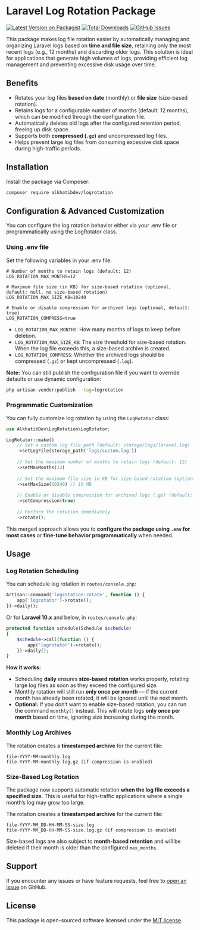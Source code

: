 # Laravel Log Rotation Package

[![Latest Version on Packagist](https://img.shields.io/packagist/v/alkhatibdev/logrotation.svg?style=flat-square)](https://packagist.org/packages/alkhatibdev/logrotation)
[![Total Downloads](https://img.shields.io/packagist/dt/alkhatibdev/logrotation.svg?style=flat-square)](https://packagist.org/packages/alkhatibdev/logrotation)
[![GitHub Issues](https://img.shields.io/github/issues/alkhatibdev/logrotation.svg?style=flat-square)](https://github.com/alkhatibdev/logrotation/issues)

This package makes log file rotation easier by automatically managing and organizing Laravel logs based on **time and file size**, retaining only the most recent logs (e.g., 12 months) and discarding older logs. This solution is ideal for applications that generate high volumes of logs, providing efficient log management and preventing excessive disk usage over time.

## Benefits

- Rotates your log files **based on date** (monthly) or **file size** (size-based rotation).
- Retains logs for a configurable number of months (default: 12 months), which can be modified through the configuration file.
- Automatically deletes old logs after the configured retention period, freeing up disk space.
- Supports both **compressed (`.gz`)** and uncompressed log files.
- Helps prevent large log files from consuming excessive disk space during high-traffic periods.

## Installation

Install the package via Composer:

```bash
composer require alkhatibdev/logrotation
```

## Configuration & Advanced Customization

You can configure the log rotation behavior either via your .env file or programmatically using the LogRotator class.

### Using .env file

Set the following variables in your .env file:

```env
# Number of months to retain logs (default: 12)
LOG_ROTATION_MAX_MONTHS=12

# Maximum file size (in KB) for size-based rotation (optional, default: null, no size-based rotation)
LOG_ROTATION_MAX_SIZE_KB=10240

# Enable or disable compression for archived logs (optional, default: true)
LOG_ROTATION_COMPRESS=true
```

* `LOG_ROTATION_MAX_MONTHS`: How many months of logs to keep before deletion.
* `LOG_ROTATION_MAX_SIZE_KB`: The size threshold for size-based rotation. When the log file exceeds this, a size-based archive is created.
* `LOG_ROTATION_COMPRESS`: Whether the archived logs should be compressed (`.gz`) or kept uncompressed (`.log`).

**Note:** You can still publish the configuration file if you want to override defaults or use dynamic configuration:

```bash
php artisan vendor:publish --tag=logrotation
```

### Programmatic Customization

You can fully customize log rotation by using the `LogRotator` class:

```php
use AlkhatibDev\LogRotation\LogRotator;

LogRotator::make()
    // Set a custom log file path (default: storage/logs/laravel.log)
    ->setLogFile(storage_path('logs/custom.log'))
    
    // Set the maximum number of months to retain logs (default: 12)
    ->setMaxMonths(12)
    
    // Set the maximum file size in KB for size-based rotation (optional) (default: null, no size-based rotation)
    ->setMaxSize(10240) // 10 MB
    
    // Enable or disable compression for archived logs (.gz) (default: true)
    ->setCompression(true)
    
    // Perform the rotation immediately
    ->rotate();
```

This merged approach allows you to **configure the package using `.env` for most cases** or **fine-tune behavior programmatically** when needed.

## Usage

### Log Rotation Scheduling

You can schedule log rotation in `routes/console.php`:
```php
Artisan::command('logrotation:rotate', function () {
    app('logrotator')->rotate();
})->daily();
```

Or for **Laravel 10.x** and below, in `routes/console.php`:

```php
protected function schedule(Schedule $schedule)
{
    $schedule->call(function () {
        app('logrotator')->rotate();
    })->daily();
}
```

**How it works:**

* Scheduling **daily** ensures **size-based rotation** works properly, rotating large log files as soon as they exceed the configured size.
* Monthly rotation will still run **only once per month** — if the current month has already been rotated, it will be ignored until the next month.
* **Optional:** If you don’t want to enable size-based rotation, you can run the command `monthly()` instead. This will rotate logs **only once per month** based on time, ignoring size increasing during the month.


### Monthly Log Archives

The rotation creates a **timestamped archive** for the current file:

```
file-YYYY-MM-monthly.log
file-YYYY-MM-monthly.log.gz (if compression is enabled)
```

### Size-Based Log Rotation

The package now supports automatic rotation **when the log file exceeds a specified size**. This is useful for high-traffic applications where a single month’s log may grow too large.

The rotation creates a **timestamped archive** for the current file:

```
file-YYYY-MM_DD-HH-MM-SS-size.log
file-YYYY-MM_DD-HH-MM-SS-size.log.gz (if compression is enabled)
```

Size-based logs are also subject to **month-based retention** and will be deleted if their month is older than the configured `max_months`.

<!-- ## Manual Log Rotation

You can manually trigger log rotation at any time:

```bash
php artisan logrotation:rotate
```

This will check the logs and rotate them immediately if needed (time or size-based).
 -->

## Support

If you encounter any issues or have feature requests, feel free to [open an issue](https://github.com/alkhatibdev/logrotation/issues) on GitHub.

## License

This package is open-sourced software licensed under the [MIT license](LICENSE.md).
